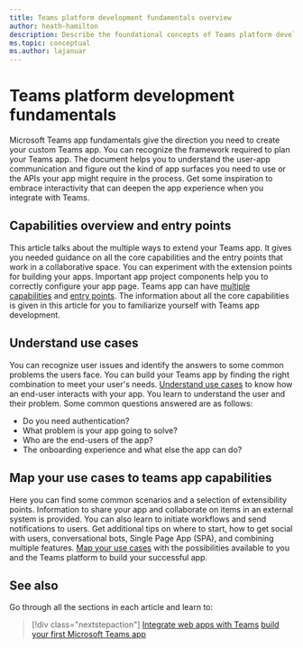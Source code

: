 ```yaml
---
title: Teams platform development fundamentals overview
author: heath-hamilton
description: Describe the foundational concepts of Teams platform development.
ms.topic: conceptual
ms.author: lajanuar
---
```


# Teams platform development fundamentals

Microsoft Teams app fundamentals give the direction you need to create your custom Teams app. You can recognize the framework required to plan your Teams app. The document helps you to understand the user-app communication and figure out the kind of app surfaces you need to use or the APIs your app might require in the process. Get some inspiration to embrace interactivity that can deepen the app experience when you integrate with Teams.

## Capabilities overview and entry points

This article talks about the multiple ways to extend your Teams app. It gives you needed guidance on all the core capabilities and the entry points that work in a collaborative space. You can experiment with the extension points for building your apps. Important app project components help you to correctly configure your app page. Teams app can have [multiple capabilities](../concepts/capabilities-overview.md) and [entry points](../concepts/extensibility-points.md). The information about all the core capabilities is given in this article for you to familiarize yourself with Teams app development.

## Understand use cases

You can recognize user issues and identify the answers to some common problems the users face. You can build your Teams app by finding the right combination to meet your user's needs. [Understand use cases](../concepts/design/understand-use-cases.md) to know how an end-user interacts with your app. You learn to understand the user and their problem. Some common questions answered are as follows:

* Do you need authentication?
* What problem is your app going to solve?
* Who are the end-users of the app?
* The onboarding experience and what else the app can do?

## Map your use cases to teams app capabilities

Here you can find some common scenarios and a selection of extensibility points. Information to share your app and collaborate on items in an external system is provided. You can also learn to initiate workflows and send notifications to users. Get additional tips on where to start, how to get social with users, conversational bots, Single Page App (SPA), and combining multiple features. [Map your use cases](../concepts/design/map-use-cases.md) with the possibilities available to you and the Teams platform to build your successful app.

## See also

Go through all the sections in each article and learn to:

> [!div class="nextstepaction"]
> [Integrate web apps with Teams](../samples/integrating-web-apps.md)
> [build your first Microsoft Teams app](../build-your-first-app/build-first-app-overview.md)
